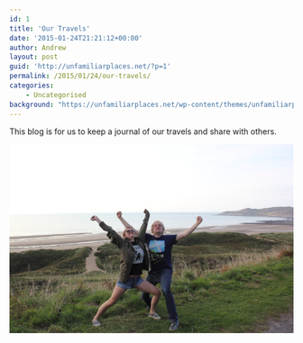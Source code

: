 ```yaml
---
id: 1
title: 'Our Travels'
date: '2015-01-24T21:21:12+00:00'
author: Andrew
layout: post
guid: 'http://unfamiliarplaces.net/?p=1'
permalink: /2015/01/24/our-travels/
categories:
    - Uncategorised
background: "https://unfamiliarplaces.net/wp-content/themes/unfamiliarplaces/images/header-background.jpg"
---
```


This blog is for us to keep a journal of our travels and share with others.

[![IMG_7667](/images/posts/2015-01-24-our-travels/IMG_7667-768x512.jpg)](/images/posts/2015-01-24-our-travels/IMG_7667.jpg)